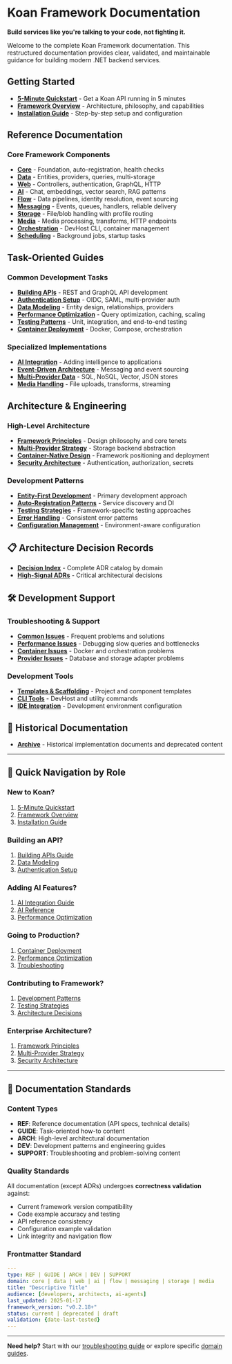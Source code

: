 # Koan Framework Documentation

**Build services like you're talking to your code, not fighting it.**

Welcome to the complete Koan Framework documentation. This restructured documentation provides clear, validated, and maintainable guidance for building modern .NET backend services.

## Getting Started

- **[5-Minute Quickstart](getting-started/quickstart.md)** - Get a Koan API running in 5 minutes
- **[Framework Overview](getting-started/overview.md)** - Architecture, philosophy, and capabilities
- **[Installation Guide](getting-started/installation.md)** - Step-by-step setup and configuration

## Reference Documentation

### Core Framework Components
- **[Core](reference/core/)** - Foundation, auto-registration, health checks
- **[Data](reference/data/)** - Entities, providers, queries, multi-storage
- **[Web](reference/web/)** - Controllers, authentication, GraphQL, HTTP
- **[AI](reference/ai/)** - Chat, embeddings, vector search, RAG patterns
- **[Flow](reference/flow/)** - Data pipelines, identity resolution, event sourcing
- **[Messaging](reference/messaging/)** - Events, queues, handlers, reliable delivery
- **[Storage](reference/storage/)** - File/blob handling with profile routing
- **[Media](reference/media/)** - Media processing, transforms, HTTP endpoints
- **[Orchestration](reference/orchestration/)** - DevHost CLI, container management
- **[Scheduling](reference/scheduling/)** - Background jobs, startup tasks

## Task-Oriented Guides

### Common Development Tasks
- **[Building APIs](guides/building-apis.md)** - REST and GraphQL API development
- **[Authentication Setup](guides/authentication-setup.md)** - OIDC, SAML, multi-provider auth
- **[Data Modeling](guides/data-modeling.md)** - Entity design, relationships, providers
- **[Performance Optimization](guides/performance.md)** - Query optimization, caching, scaling
- **[Testing Patterns](guides/testing.md)** - Unit, integration, and end-to-end testing
- **[Container Deployment](guides/deployment.md)** - Docker, Compose, orchestration

### Specialized Implementations
- **[AI Integration](guides/ai-integration.md)** - Adding intelligence to applications
- **[Event-Driven Architecture](guides/event-driven.md)** - Messaging and event sourcing
- **[Multi-Provider Data](guides/multi-provider-data.md)** - SQL, NoSQL, Vector, JSON stores
- **[Media Handling](guides/media-handling.md)** - File uploads, transforms, streaming

## Architecture & Engineering

### High-Level Architecture
- **[Framework Principles](architecture/principles.md)** - Design philosophy and core tenets
- **[Multi-Provider Strategy](architecture/multi-provider-strategy.md)** - Storage backend abstraction
- **[Container-Native Design](architecture/container-native.md)** - Framework positioning and deployment
- **[Security Architecture](architecture/security.md)** - Authentication, authorization, secrets

### Development Patterns
- **[Entity-First Development](development/entity-first-patterns.md)** - Primary development approach
- **[Auto-Registration Patterns](development/auto-registration.md)** - Service discovery and DI
- **[Testing Strategies](development/testing-strategies.md)** - Framework-specific testing approaches
- **[Error Handling](development/error-handling.md)** - Consistent error patterns
- **[Configuration Management](development/configuration.md)** - Environment-aware configuration

## 📋 Architecture Decision Records

- **[Decision Index](decisions/)** - Complete ADR catalog by domain
- **[High-Signal ADRs](decisions/README.md#high-signal-adrs)** - Critical architectural decisions

## 🛠️ Development Support

### Troubleshooting & Support
- **[Common Issues](troubleshooting/common-issues.md)** - Frequent problems and solutions
- **[Performance Issues](troubleshooting/performance.md)** - Debugging slow queries and bottlenecks
- **[Container Issues](troubleshooting/containers.md)** - Docker and orchestration problems
- **[Provider Issues](troubleshooting/providers.md)** - Database and storage adapter problems

### Development Tools
- **[Templates & Scaffolding](development/templates.md)** - Project and component templates
- **[CLI Tools](development/cli-tools.md)** - DevHost and utility commands
- **[IDE Integration](development/ide-setup.md)** - Development environment configuration

## 📜 Historical Documentation

- **[Archive](archive/)** - Historical implementation documents and deprecated content

---

## 🎯 Quick Navigation by Role

### **New to Koan?**
1. [5-Minute Quickstart](getting-started/quickstart.md)
2. [Framework Overview](getting-started/overview.md)
3. [Installation Guide](getting-started/installation.md)

### **Building an API?**
1. [Building APIs Guide](guides/building-apis.md)
2. [Data Modeling](guides/data-modeling.md)
3. [Authentication Setup](guides/authentication-setup.md)

### **Adding AI Features?**
1. [AI Integration Guide](guides/ai-integration.md)
2. [AI Reference](reference/ai/)
3. [Performance Optimization](guides/performance.md)

### **Going to Production?**
1. [Container Deployment](guides/deployment.md)
2. [Performance Optimization](guides/performance.md)
3. [Troubleshooting](troubleshooting/)

### **Contributing to Framework?**
1. [Development Patterns](development/)
2. [Testing Strategies](development/testing-strategies.md)
3. [Architecture Decisions](decisions/)

### **Enterprise Architecture?**
1. [Framework Principles](architecture/principles.md)
2. [Multi-Provider Strategy](architecture/multi-provider-strategy.md)
3. [Security Architecture](architecture/security.md)

---

## 📝 Documentation Standards

### Content Types
- **REF**: Reference documentation (API specs, technical details)
- **GUIDE**: Task-oriented how-to content
- **ARCH**: High-level architectural documentation
- **DEV**: Development patterns and engineering guides
- **SUPPORT**: Troubleshooting and problem-solving content

### Quality Standards
All documentation (except ADRs) undergoes **correctness validation** against:
- Current framework version compatibility
- Code example accuracy and testing
- API reference consistency
- Configuration example validation
- Link integrity and navigation flow

### Frontmatter Standard
```yaml
---
type: REF | GUIDE | ARCH | DEV | SUPPORT
domain: core | data | web | ai | flow | messaging | storage | media
title: "Descriptive Title"
audience: [developers, architects, ai-agents]
last_updated: 2025-01-17
framework_version: "v0.2.18+"
status: current | deprecated | draft
validation: {date-last-tested}
---
```

---

**Need help?** Start with our [troubleshooting guide](troubleshooting/) or explore specific [domain guides](guides/).